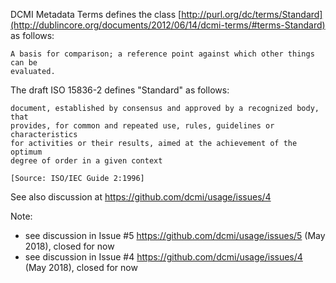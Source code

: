DCMI Metadata Terms defines the class [http://purl.org/dc/terms/Standard](http://dublincore.org/documents/2012/06/14/dcmi-terms/#terms-Standard) as follows:
    
    A basis for comparison; a reference point against which other things can be
    evaluated.

The draft ISO 15836-2 defines "Standard" as follows:

    document, established by consensus and approved by a recognized body, that
    provides, for common and repeated use, rules, guidelines or characteristics
    for activities or their results, aimed at the achievement of the optimum
    degree of order in a given context 
    
    [Source: ISO/IEC Guide 2:1996]

See also discussion at https://github.com/dcmi/usage/issues/4

Note:
* see discussion in Issue #5 https://github.com/dcmi/usage/issues/5 (May 2018), closed for now
* see discussion in Issue #4 https://github.com/dcmi/usage/issues/4 (May 2018), closed for now
